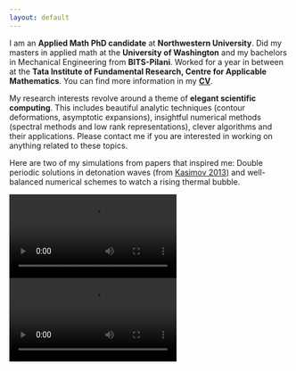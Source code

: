 ```yaml
---
layout: default
---
```

I am an **Applied Math PhD candidate** at **Northwestern University**. Did my masters in applied math at the **University of Washington** and my bachelors in Mechanical Engineering from **BITS-Pilani**. Worked for a year in between at the **Tata Institute of Fundamental Research, Centre for Applicable Mathematics**.
You can find more information in my **[CV](pdfs/CV_Jithin_Nov2022.pdf)**.

My research interests revolve around a theme of **elegant scientific computing**. This includes beautiful analytic techniques (contour deformations, asymptotic expansions), insightful numerical methods (spectral methods and low rank representations), clever algorithms and their applications. Please contact me if you are interested in working on anything related to these topics.



Here are two of my simulations from papers that inspired me:
Double periodic solutions in detonation waves (from [Kasimov 2013](https://journals.aps.org/prl/abstract/10.1103/PhysRevLett.110.104104)) and well-balanced numerical schemes to watch a rising thermal bubble.

<video src="/images/erit.mp4" controls="controls" style="max-width: 350px;">
</video>
<video src="/images/bubble.mp4" controls="controls" style="max-width: 300px;">
</video>
